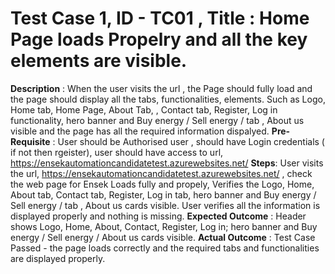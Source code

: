# Test Case 1, ID - TC01 , Title : Home Page loads Propelry and all the key elements are visible.
**Description** :  When the user visits the url , the Page should fully load and the page should display all the tabs, functionalities, elements. Such as Logo, Home tab, Home Page, About Tab, , Contact tab, Register, Log in functionality, hero banner and Buy energy / Sell energy / tab , About us  visible and the page has all the required information dispalyed.
**Pre-Requisite** : User should be Authorised user , should have Login credentials ( if not then rgeister), user should have access to url, https://ensekautomationcandidatetest.azurewebsites.net/ 
**Steps**: User visits the url, https://ensekautomationcandidatetest.azurewebsites.net/  , check the web page for Ensek Loads fully and propely, Verifies the Logo, Home, About tab, Contact tab, Register, Log in tab,  hero banner and Buy energy / Sell energy /  tab , About us cards visible. User verifies all the information is displayed properly and nothing is missing.
**Expected Outcome** : Header shows Logo, Home, About, Contact, Register, Log in; hero banner and Buy energy / Sell energy / About us cards visible.
**Actual Outcome** : Test Case Passed - the page loads correctly and the required tabs and functionalities are displayed properly.


